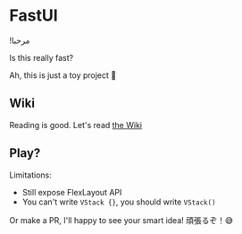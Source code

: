 # FastUI

!مرحبا

Is this really fast?

Ah, this is just a toy project 🙈

## Wiki

Reading is good. Let's read [the Wiki](https://github.com/muizidn/FastUI/wiki)

## Play?

Limitations:
 * Still expose FlexLayout API
 * You can't write `VStack {}`, you should write `VStack()`

Or make a PR, I'll happy to see your smart idea! 頑張るぞ！😅

